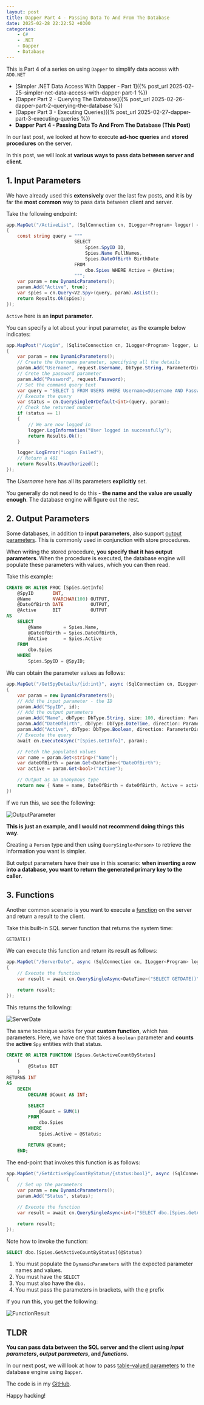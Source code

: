 ```yaml
---
layout: post
title: Dapper Part 4 - Passing Data To And From The Database
date: 2025-02-28 22:22:52 +0300
categories:
    - C#
    - .NET
    - Dapper
    - Database
---
```


This is Part 4 of a series on using `Dapper` to simplify data access with `ADO.NET`

* [Simpler .NET Data Access With Dapper - Part 1]({% post_url 2025-02-25-simpler-net-data-access-with-dapper-part-1 %})
* [Dapper Part 2 - Querying The Database]({% post_url 2025-02-26-dapper-part-2-querying-the-database %})
* [Dapper Part 3 - Executing Queries]({% post_url 2025-02-27-dapper-part-3-executing-queries %})
* **Dapper Part 4 - Passing Data To And From The Database (This Post)**

In our last post, we looked at how to execute **ad-hoc queries** and **stored procedures** on the server.

In this post, we will look at **various ways to pass data between server and client**.

## 1. Input Parameters

We have already used this **extensively** over the last few posts, and it is by far the **most common** way to pass data between client and server.

Take the following endpoint:

```c#
app.MapGet("/ActiveList", (SqlConnection cn, ILogger<Program> logger) =>
{
    const string query = """
                         SELECT
                             Spies.SpyID ID,
                             Spies.Name FullNames,
                             Spies.DateOfBirth BirthDate
                         FROM
                             dbo.Spies WHERE Active = @Active;
                         """;
    var param = new DynamicParameters();
    param.Add("Active", true);
    var spies = cn.Query<V2.Spy>(query, param).AsList();
    return Results.Ok(spies);
});
```

`Active` here is an **input parameter**.

You can specify a lot about your input parameter, as the example below indicates:

```c#
app.MapPost("/Login", (SqliteConnection cn, ILogger<Program> logger, LoginRequest request) =>
{
    var param = new DynamicParameters();
    // Create the Username parameter, specifying all the details
    param.Add("Username", request.Username, DbType.String, ParameterDirection.Input, 100);
    // Crete the password parameter
    param.Add("Password", request.Password);
    // Set the command query text
    var query = "SELECT 1 FROM USERS WHERE Username=@Username AND Password=@Password";
    // Execute the query
    var status = cn.QuerySingleOrDefault<int>(query, param);
    // Check the returned number
    if (status == 1)
    {
        // We are now logged in
        logger.LogInformation("User logged in successfully");
        return Results.Ok();
    }

    logger.LogError("Login Failed");
    // Return a 401
    return Results.Unauthorized();
});
```

The *Username* here has all its parameters **explicitly** set.

You generally do not need to do this - **the name and the value are usually enough**. The database engine will figure out the rest.

## 2. Output Parameters

Some databases, in addition to **input parameters**, also support [output parameters](https://learn.microsoft.com/en-us/sql/relational-databases/stored-procedures/return-data-from-a-stored-procedure?view=sql-server-ver16). This is commonly used in conjunction with store procedures.

When writing the stored procedure, **you specify that it has output parameters**. When the procedure is executed, the database engine will populate these parameters with values, which you can then read.

Take this example:

```sql
CREATE OR ALTER PROC [Spies.GetInfo]
    @SpyID       INT,
    @Name        NVARCHAR(100) OUTPUT,
    @DateOfBirth DATE          OUTPUT,
    @Active      BIT           OUTPUT
AS
    SELECT
        @Name        = Spies.Name,
        @DateOfBirth = Spies.DateOfBirth,
        @Active      = Spies.Active
    FROM
        dbo.Spies
    WHERE
        Spies.SpyID = @SpyID;
```

We can obtain the parameter values as follows:

```c#
app.MapGet("/GetSpyDetails/{id:int}", async (SqlConnection cn, ILogger<Program> logger, int id) =>
{
    var param = new DynamicParameters();
    // Add the input parameter - the ID
    param.Add("SpyID", id);
    // Add the output parameters
    param.Add("Name", dbType: DbType.String, size: 100, direction: ParameterDirection.Output);
    param.Add("DateOfBirth", dbType: DbType.DateTime, direction: ParameterDirection.Output);
    param.Add("Active", dbType: DbType.Boolean, direction: ParameterDirection.Output);
    // Execute the query
    await cn.ExecuteAsync("[Spies.GetInfo]", param);

    // Fetch the populated values
    var name = param.Get<string>("Name");
    var dateOfBirth = param.Get<DateTime>("DateOfBirth");
    var active = param.Get<bool>("Active");

    // Output as an anonymous type
    return new { Name = name, DateOfBirth = dateOfBirth, Active = active };
})
```

If we run this, we see the following:

![OutputParameter](../images/2025/02/OutputParameter.png)

**This is just an example, and I would not recommend doing things this way**. 

Creating a `Person` type and then using `QuerySingle<Person>` to retrieve the information you want is simpler.

But output parameters have their use in this scenario: **when inserting a row into a database, you want to return the generated primary key to the caller**.

## 3. Functions

Another common scenario is you want to execute a [function](https://learn.microsoft.com/en-us/sql/t-sql/functions/functions?view=sql-server-ver16) on the server and return a result to the client.

Take this built-in SQL server function that returns the system time:

```sql
GETDATE()
```

We can execute this function and return its result as follows:

```c#
app.MapGet("/ServerDate", async (SqlConnection cn, ILogger<Program> logger) =>
{
    // Execute the function
    var result = await cn.QuerySingleAsync<DateTime>("SELECT GETDATE()");

    return result;
});
```

This returns the following:

![ServerDate](../images/2025/02/ServerDate.png)

The same technique works for your **custom function**, which has parameters. Here, we have one that takes a `boolean` parameter and **counts** the **active** `Spy` entities with that status.

```sql
CREATE OR ALTER FUNCTION [Spies.GetActiveCountByStatus]
    (
        @Status BIT
    )
RETURNS INT
AS
    BEGIN
        DECLARE @Count AS INT;

        SELECT
            @Count = SUM(1)
        FROM
            dbo.Spies
        WHERE
            Spies.Active = @Status;

        RETURN @Count;
    END;
```

The end-point that invokes this function is as follows:

```c#
app.MapGet("/GetActiveSpyCountByStatus/{status:bool}", async (SqlConnection cn, ILogger<Program> logger, bool status) =>
{
    // Set up the parameters
    var param = new DynamicParameters();
    param.Add("Status", status);

    // Execute the function
    var result = await cn.QuerySingleAsync<int>("SELECT dbo.[Spies.GetActiveCountByStatus](@Status)", param);

    return result;
});
```

Note how to invoke the function:

```sql
SELECT dbo.[Spies.GetActiveCountByStatus](@Status)
```

1. You must populate the `DynamicParameters` with the expected parameter names and values.
2. You must have the `SELECT`
3. You must also have the `dbo.`
4. You must pass the parameters in brackets, with the `@` prefix

If you run this, you get the following:

![FunctionResult](../images/2025/02/FunctionResult.png)

## TLDR

**You can pass data between the SQL server and the client using *input parameters*, *output parameters*, and *functions*.**

In our next post, we will look at how to pass [table-valued parameters](https://learn.microsoft.com/en-us/sql/relational-databases/tables/use-table-valued-parameters-database-engine?view=sql-server-ver16) to the database engine using `Dapper`.

The code is in my [GitHub](https://github.com/conradakunga/BlogCode/tree/master/2025-02-28%20-%20Dapper%20Part%204).

Happy hacking!
